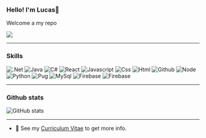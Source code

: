 ### Hello! I'm Lucas👋 

Welcome a my repo

<img src="https://media.giphy.com/media/3orif6SZHGRvNulw0E/source.gif">

---

### Skills

<img src="https://img.shields.io/badge/-.Net-blueviolet?style=flat&logo=.net&logoColor=white" alt=".Net">  <img src="https://img.shields.io/badge/-Java-red?style=flat&logo=java&logoColor=white" alt="Java">
<img src="https://img.shields.io/badge/-C%23-green?style=flat&logo=c%23&logoColor=white" alt="C#">
<img src="https://img.shields.io/badge/-React-blue?style=flat&logo=react&logoColor=white" alt="React">
<img src="https://img.shields.io/badge/-Javascript-yellow?style=flat&logo=javascript&logoColor=white" alt="Javascript">
<img src="https://img.shields.io/badge/-Css-blueviolet?style=flat&logo=css&logoColor=white" alt="Css">
<img src="https://img.shields.io/badge/-HTML-orange?style=flat&logo=html5&logoColor=white" alt="Html">
<img src="https://img.shields.io/badge/-Github-black?style=flat&logo=github&logoColor=white" alt="Github">
<img src="https://img.shields.io/badge/-Node-success?style=flat&logo=nodelogoColor=white" alt="Node">
<img src="https://img.shields.io/badge/-Python-blue?style=flat&logo=python&logoColor=white" alt="Python">
<img src="https://img.shields.io/badge/-Pug-critical?style=flat&logo=pug&logoColor=white" alt="Pug">
<img src="https://img.shields.io/badge/-MySql-black?style=flat&logo=mysql&logoColor=white" alt="MySql">
<img src="https://img.shields.io/badge/-PHP-blueviolet?style=flat&logo=php&color=white" alt="Firebase">
<img src="https://img.shields.io/badge/-Firebase-Orange?style=flat&logo=firebase&logoColor=white" alt="Firebase">

---

### Github stats
![GitHub stats](https://github-readme-stats.vercel.app/api?username=LucasBenitez&show_icons=true&hide_border=true)

---

- 📝 See my [Curriculum Vitae](https://drive.google.com/file/d/1lmZ4D3DKpr6rEM5swe185HSJ8MW48o1z/view?usp=sharing) to get more info.

